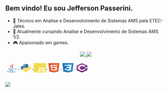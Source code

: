 ## Bem vindo! Eu sou Jefferson Passerini.

- 🔭 Técnico em Analise e Desenvolvimento de Sistemas AMS pela ETEC-Jales.
- 🎯 Atualmente cursando Analise e Desenvolvimento de Sistemas AMS 1/2.
- 🎮 Apaixonado em games.

<div align="center">
  <a href="https://github.com/EduardoLoppes">
  <img height="165em" src="https://github-readme-stats.vercel.app/api?username=jeffersonarpasserini&show_icons=true&theme=dark&include_all_commits=true&count_private=true"/>
  <img height="165em" src="https://github-readme-stats.vercel.app/api/top-langs/?username=EduardoLoppes&layout=compact&langs_count=7&theme=dark"/>
</div>

<div style="display: inline_block"><br>
  <img align="center" alt="Java logo" height="30" width="40" src="https://raw.githubusercontent.com/devicons/devicon/master/icons/java/java-original.svg">
  <img align="center" alt="Python logo" height="30" width="40" src="https://raw.githubusercontent.com/devicons/devicon/master/icons/python/python-original.svg">
  <img align="center" alt="Js logo" height="30" width="40" src="https://raw.githubusercontent.com/devicons/devicon/master/icons/javascript/javascript-plain.svg">
  <img align="center" alt="HTML logo" height="30" width="40" src="https://raw.githubusercontent.com/devicons/devicon/master/icons/html5/html5-original.svg">
  <img align="center" alt="CSS logo" height="30" width="40" src="https://raw.githubusercontent.com/devicons/devicon/master/icons/css3/css3-original.svg">
  <img align="center" alt="Csharp logo" height="30" width="40" src="https://raw.githubusercontent.com/devicons/devicon/master/icons/csharp/csharp-original.svg">
</div>

##
 
<div> 
  <a href="https://www.linkedin.com/in/eduardo-lopes-fonseca" target="_blank"><img src="https://img.shields.io/badge/-LinkedIn-%230077B5?style=for-the-badge&logo=linkedin&logoColor=white" target="_blank"></a>  
</div>
